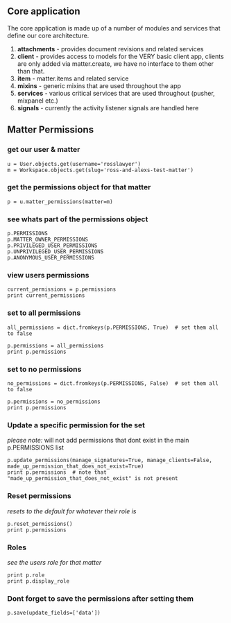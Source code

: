 Core application
----------------

The core application is made up of a number of modules and services that define
our core architecture.

1. __attachments__ - provides document revisions and related services
2. __client__ - provides access to models for the VERY basic client app, clients are only added via matter.create, we have no interface to them other than that.
3. __item__ - matter.items and related service
4. __mixins__ - generic mixins that are used throughout the app
5. __services__ - various critical services that are used throughout (pusher, mixpanel etc.)
6. __signals__ - currently the activity listener signals are handled here




Matter Permissions
------------------


### get our user & matter
```
u = User.objects.get(username='rosslawyer')
m = Workspace.objects.get(slug='ross-and-alexs-test-matter')
```

### get the permissions object for that matter
```
p = u.matter_permissions(matter=m)
```

### see whats part of the permissions object
```
p.PERMISSIONS
p.MATTER_OWNER_PERMISSIONS
p.PRIVILEGED_USER_PERMISSIONS
p.UNPRIVILEGED_USER_PERMISSIONS
p.ANONYMOUS_USER_PERMISSIONS
```
### view users permissions
```
current_permissions = p.permissions 
print current_permissions
```

### set to all permissions
```
all_permissions = dict.fromkeys(p.PERMISSIONS, True)  # set them all to false

p.permissions = all_permissions
print p.permissions
```

### set to no permissions
```
no_permissions = dict.fromkeys(p.PERMISSIONS, False)  # set them all to false

p.permissions = no_permissions
print p.permissions
```

### Update a specific permission for the set
_please note:_ will not add permissions that dont exist in the main p.PERMISSIONS list

```
p.update_permissions(manage_signatures=True, manage_clients=False, made_up_permission_that_does_not_exist=True)
print p.permissions  # note that "made_up_permission_that_does_not_exist" is not present
```

### Reset permissions
_resets to the default for whatever their role is_

```
p.reset_permissions()
print p.permissions
```

### Roles
_see the users role for that matter_

```
print p.role
print p.display_role
```

### Dont forget to save the permissions after setting them
```
p.save(update_fields=['data'])
```
